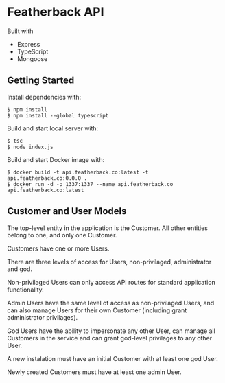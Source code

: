 Featherback API
===============

Built with

* Express
* TypeScript
* Mongoose

Getting Started
---------------

Install dependencies with:

```
$ npm install
$ npm install --global typescript
```

Build and start local server with:

```
$ tsc
$ node index.js
```

Build and start Docker image with:

```
$ docker build -t api.featherback.co:latest -t api.featherback.co:0.0.0 .
$ docker run -d -p 1337:1337 --name api.featherback.co api.featherback.co:latest
```

Customer and User Models
------------------------

The top-level entity in the application is the Customer. All other entities belong to one, and only one Customer.

Customers have one or more Users.

There are three levels of access for Users, non-privilaged, administrator and god.

Non-privilaged Users can only access API routes for standard application functionality.

Admin Users have the same level of access as non-privilaged Users, and can also manage Users for their own Customer (including grant administrator privilages).

God Users have the ability to impersonate any other User, can manage all Customers in the service and can grant god-level privilages to any other User.

A new instalation must have an initial Customer with at least one god User.

Newly created Customers must have at least one admin User.
